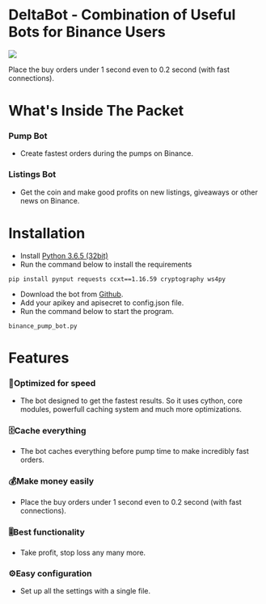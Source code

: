 # DeltaBot - Combination of Useful Bots for Binance Users
![](https://image.ibb.co/kpCga9/make_money.jpg)

Place the buy orders under 1 second even to 0.2 second (with fast connections). 

# What's Inside The Packet
### Pump Bot
* Create fastest orders during the pumps on Binance.
### Listings Bot
* Get the coin and make good profits on new listings, giveaways or other news on Binance. 

# Installation  
* Install [Python 3.6.5 (32bit)](https://www.python.org/ftp/python/3.6.5/python-3.6.5.exe)
* Run the command below to install the requirements
```
pip install pynput requests ccxt==1.16.59 cryptography ws4py
```
* Download the bot from [Github](https://github.com/lukacci/deltabot/archive/master.zip). 
* Add your apikey and apisecret to config.json file. 
* Run the command below to start the program. 
```
binance_pump_bot.py 
```

# Features
### 🚀Optimized for speed 
* The bot designed to get the fastest results. 
So it uses cython, core modules, powerfull caching system and much more optimizations.
### 🗄️Cache everything
* The bot caches everything before pump time to make incredibly fast orders. 
### 💰Make money easily
* Place the buy orders under 1 second even to 0.2 second (with fast connections). 
### 🎚️Best functionality
* Take profit, stop loss any many more. 
### ⚙️Easy configuration 
* Set up all the settings with a single file. 
  
  

